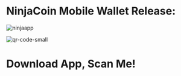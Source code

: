 
# NinjaCoin Mobile Wallet Release:

![ninjaapp](https://user-images.githubusercontent.com/47786795/58545208-16c47f80-8203-11e9-8443-593547123d2d.png)

![qr-code-small](https://user-images.githubusercontent.com/47786795/61933571-7e3e4780-af86-11e9-9076-93d70d1af441.png)



# Download App, Scan Me!

